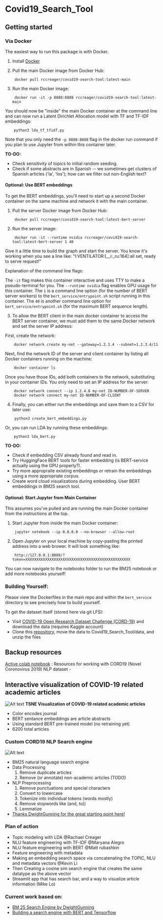 # Covid19_Search_Tool

## Getting started

### Via Docker

The easiest way to run this package is with Docker.
1. Install [Docker](https://docs.docker.com/install/)
2. Pull the main Docker image from Docker Hub:

        docker pull rccreager/covid19-search-tool:latest-main 
3. Run the main Docker image:

        docker run -it -p 8888:8888 rccreager/covid19-search-tool:latest-main

You should now be "inside" the main Docker container at the command line and can now run a Latent Dirichlet Allocation model with TF and TF-IDF embeddings:

        python3 lda_tf_tfidf.py 

Note that you only need the `-p 8888:8888` flag in the docker run command if you plan to use Jupyter from within this container later.

**TO-DO:**
- Check sensitivity of topics to initial random seeding. 
- Check if some abstracts are in Spanish -- we sometimes get clusters of Spanish articles ('la', 'los'); how can we filter out non-English text? 

#### Optional: Use BERT embeddings

To get the BERT embeddings, you'll need to start up a second Docker container on the same machine and network it with the main container.
1. Pull the server Docker image from Docker Hub:

        docker pull rccreager/covid19-search-tool:latest-bert-server
2. Run the server image: 

        docker run -it --runtime nvidia rccreager/covid19-search-tool:latest-bert-server 1 40 

Give it a little time to build the graph and start the server. You know it's working when you see a line like: "I:VENTILATOR:[\_\_i:\_ru:164]:all set, ready to serve request!"

Explanation of the command line flags:

The `-it` flag makes this container interactive and uses TTY to make a pseudo-terminal for you.
The `--runtime nvidia` flag enables GPU usage for this container. 
The `1` is a command line option (for the number of BERT server workers) to the `bert_service/entrypoint.sh` script running in this container.
The `40` is another command line option for `bert_service/entrypoint.sh` (for the maximum BERT sequence length).

3. To allow the BERT client in the main docker container to access the BERT server container, we must add them to the same Docker network and set the server IP address:

First, create the network:
        
        docker network create my-net --gateway=1.2.3.4 --subnet=1.2.3.4/11
        
Next, find the network ID of the server and client container by listing all Docker containers running on the machine:
        
        docker container ls 

Once you have those IDs, add both containers to the network, substituting in your container IDs. You only need to set an IP address for the server:

        docker network connect --ip 1.2.4.8 my-net ID-NUMBER-OF-SERVER
        docker network connect my-net ID-NUMBER-OF-CLIENT

4. Finally, you can either run the embeddings and save them to a CSV for later use: 

        python3 create_bert_embeddings.py 

Or, you can run LDA by running these embeddings:

        python3 lda_bert.py 

**TO-DO:** 
- Check if embedding CSV already found and read in. 
- Try HuggingFace BERT tools for faster embedding (is BERT-service actually using the GPU properly?). 
- Try more appropraite existing embeddings or retrain the embeddings using a more appropriate corpus.  
- Create word cloud visualizations during embedding. User BERT embeddings in BM25 search tool. 

#### Optional: Start Jupyter from Main Container

This assumes you've pulled and are running the main Docker container from the instructions at the top.
1. Start Jupyter from inside the main Docker container:

        jupyter notebook --ip 0.0.0.0 --no-browser --allow-root
2. Open Jupyter on your local machine by copy-pasting the printed address into a web brower. It will look something like:

        http://127.0.0.1:8888/?token=XXXXXXXXXXXXXXXXXXXXXXXXXXXXXXXXXXXXXXXXXXXXXXXX

You can now navigate to the notebooks folder to run the BM25 notebook or add more notebooks yourself!
### Building Yourself:

Please view the Dockerfiles in the main repo and within the `bert_service` directory to see precisely how to build yourself.

To get the dataset itself (stored here via git LFS):
- Visit [COVID-19 Open Research Dataset Challenge (CORD-19)](https://www.kaggle.com/allen-institute-for-ai/CORD-19-research-challenge) and download the data (requires Kaggle account)
- Clone this [repository](https://github.com/rccreager/Covid19_Search_Tool), move the data to Covid19_Search_Tool/data, and unzip the files



## Backup resources
[Active colab notebook](https://colab.research.google.com/drive/1aFxUJgP1GeMqqw3bUDQIzoYIaYHWKCAr) : Resources for working with CORD19 (Novel Coronovirus 2019) NLP dataset -

## Interactive visualization of COVID-19 related academic articles
![Alt text](img/CORD19_Bert_Embeddings_6000_articles_in_top_journals.png?raw=true "CORD19_Bert_Embeddings_6000_articles_in_top_journals.png")
**TSNE Visualization of COVID-19 related academic articles**
- Color encodes journal
- BERT sentance embeddings are article abstracts
- Using standard BERT pre-trained model (no retraining yet)
- 6200 total articles

### Custom CORD19 NLP Search engine
![Alt text](img/CORD19_nlp_search_engine.png?raw=true "CORD19_nlp_search_engine")
- BM25 natural language search engine
- Data Processing
    1. Remove duplicate articles
    2. Remove (or annotate) non-academic articles (TODO)
- NLP Preprocessing
    1. Remove punctuations and special characters
    2. Convert to lowercase
    3. Tokenize into individual tokens (words mostly)
    4. Remove stopwords like (and, to))
    5. Lemmatize
- [Thanks DwightGunning for the great starting point here!](https://colab.research.google.com/drive/1aFxUJgP1GeMqqw3bUDQIzoYIaYHWKCAr)

### Plan of action
- Topic modeling with LDA @Rachael Creager 
- NLU feature engineering with TF-IDF @Maryana Alegro 
- NLU feature engineering with BERT @Matt rubashkin
- Feature engineering with metadata
- Making an embedding search space via concatenating the TOPIC, NLU and metadata vectors @Kevin Li
- Then Creating a cosine sim search engine that creates the same datatype as the above vector
- Streamlit app that has search bar, and a way to visualize article information (Mike Lo)

### Current work based on:
- [BM 25 Search Engine by DwightGunning](https://colab.research.google.com/drive/1aFxUJgP1GeMqqw3bUDQIzoYIaYHWKCAr)
- [Building a search engine with BERT and Tensorflow](https://colab.research.google.com/drive/1ra7zPFnB2nWtoAc0U5bLp0rWuPWb6vu4)
